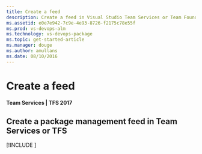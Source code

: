 ```yaml
---
title: Create a feed
description: Create a feed in Visual Studio Team Services or Team Foundation Server
ms.assetid: e0e7e942-7c9e-4e93-8726-f2175c78e55f
ms.prod: vs-devops-alm
ms.technology: vs-devops-package
ms.topic: get-started-article
ms.manager: douge
ms.author: amullans
ms.date: 08/10/2016
---
```


# Create a feed

**Team Services | TFS 2017**

## Create a package management feed in Team Services or TFS

[!INCLUDE [](../_shared/create-feed.md)]
